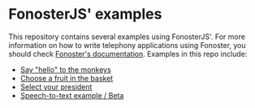 # FonosterJS' examples

This repository contains several examples using FonosterJS'. For more information on how to write telephony applications using Fonoster, you should check [Fonoster's documentation](http://fonoster.com/docs/). Examples in this repo include:

- [Say "hello" to the monkeys](https://github.com/psanders/fnjsexamples/blob/master/hello-monkeys.js)
- [Choose a fruit in the basket](https://github.com/psanders/fnjsexamples/blob/master/fruits-basket.js)
- [Select your president](https://github.com/psanders/fnjsexamples/blob/master/presidential-campaign.js)
- [Speech-to-text example / Beta](https://github.com/psanders/fnjsexamples/blob/master/frecognize.js)
